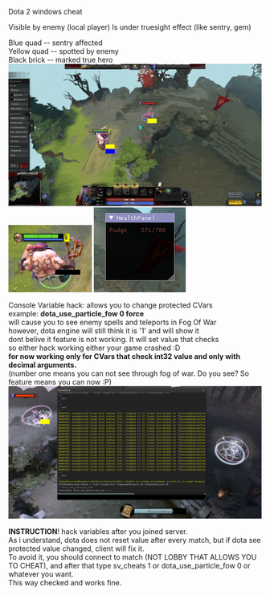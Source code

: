 Dota 2 windows cheat

Visible by enemy (local player)
Is under truesight effect (like sentry, gem)

Blue quad -- sentry affected  
Yellow quad -- spotted by enemy  
Black brick -- marked true hero  
![til](demo.gif)  
![til](Screenshot_16.png)
![til](Screenshot_2.png)  

Console Variable hack: allows you to change protected CVars   
example: __dota_use_particle_fow 0 force__  
will cause you to see enemy spells and teleports in Fog Of War  
however, dota engine will still think it is '1' and will show it  
dont belive it feature is not working. It will set value that checks  
so either hack working either your game crashed :D  
__for now working only for CVars that check int32 value and only with decimal arguments.__  
(number one means you can not see through fog of war. Do you see? So feature means you can now :P)  
![til](Screenshot_10.png)  


__INSTRUCTION__! 
hack variables after you joined server.  
As i understand, dota does not reset value after every match, but if dota see protected value changed, client will fix it.  
To avoid it, you should connect to match (NOT LOBBY THAT ALLOWS YOU TO CHEAT), and after that type sv_cheats 1 or dota_use_particle_fow 0 or whatever you want.  
This way checked and works fine.
